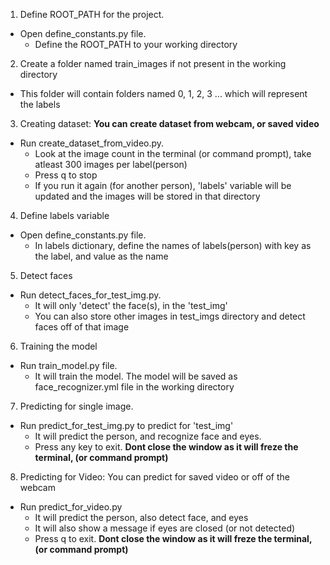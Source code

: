 1. Define ROOT_PATH for the project.
* Open define_constants.py file.
  - Define the ROOT_PATH to your working directory

2. Create a folder named train_images if not present in the working directory
* This folder will contain folders named 0, 1, 2, 3 ... which will represent the labels

3. Creating dataset: **You can create dataset from webcam, or saved video**
* Run create_dataset_from_video.py.
  - Look at the image count in the terminal (or command prompt), take atleast 300 images per label(person)
  - Press q to stop
  - If you run it again (for another person), 'labels' variable will be updated and the images will be stored in that directory

4. Define labels variable
* Open define_constants.py file.
  - In labels dictionary, define the names of labels(person) with key as the label, and value as the name

5. Detect faces
* Run detect_faces_for_test_img.py.
  - It will only 'detect' the face(s), in the 'test_img'
  - You can also store other images in test_imgs directory and detect faces off of that image

6. Training the model
* Run train_model.py file.
	- It will train the model. The model will be saved as face_recognizer.yml file in the working directory

7. Predicting for single image.
* Run predict_for_test_img.py to predict for 'test_img'
	- It will predict the person, and recognize face and eyes.
	- Press any key to exit. **Dont close the window as it will freze the terminal, (or command prompt)**

8. Predicting for Video: You can predict for saved video or off of the webcam
* Run predict_for_video.py
	- It will predict the person, also detect face, and eyes
	- It will also show a message if eyes are closed (or not detected)
	- Press q to exit.  **Dont close the window as it will freze the terminal, (or command prompt)**
